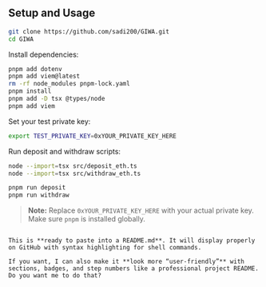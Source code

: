 ## Setup and Usage

```sh
git clone https://github.com/sadi200/GIWA.git
cd GIWA
````

Install dependencies:

```sh
pnpm add dotenv
pnpm add viem@latest
rm -rf node_modules pnpm-lock.yaml
pnpm install
pnpm add -D tsx @types/node
pnpm add viem
```

Set your test private key:

```sh
export TEST_PRIVATE_KEY=0xYOUR_PRIVATE_KEY_HERE
```

Run deposit and withdraw scripts:

```sh
node --import=tsx src/deposit_eth.ts
node --import=tsx src/withdraw_eth.ts
```

```sh
pnpm run deposit
pnpm run withdraw
```


> **Note:** Replace `0xYOUR_PRIVATE_KEY_HERE` with your actual private key. Make sure `pnpm` is installed globally.

```

This is **ready to paste into a README.md**. It will display properly on GitHub with syntax highlighting for shell commands.  

If you want, I can also make it **look more “user-friendly”** with sections, badges, and step numbers like a professional project README. Do you want me to do that?
```
